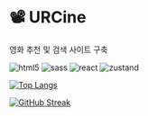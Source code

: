 # 📽️ URCine

영화 추천 및 검색 사이트 구축

![html5](https://img.shields.io/badge/HTML5-E34F26?style=for-the-badge&logo=html5&logoColor=white)
![sass](https://img.shields.io/badge/Sass-CC6699?style=for-the-badge&logo=sass&logoColor=white)
![react](https://img.shields.io/badge/React-20232A?style=for-the-badge&logo=react&logoColor=61DAFB)
![zustand](https://img.shields.io/badge/zustand-%2320232a.svg?style=for-the-badge&logo=react&logoColor=%2361DAFB)

[![Top Langs](https://github-readme-stats.vercel.app/api/top-langs/?username=rebehayan)](https://github.com/anuraghazra/github-readme-stats)

[![GitHub Streak](https://streak-stats.demolab.com?user=rebehayan)](https://git.io/streak-stats)
